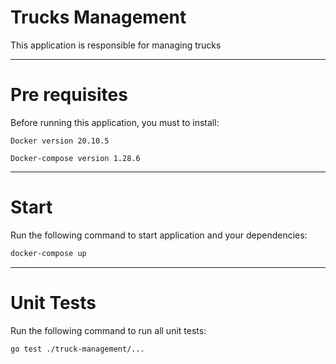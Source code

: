 # Trucks Management

This application is responsible for managing trucks

---

# Pre requisites

Before running this application, you must to install:

`Docker version 20.10.5`

`Docker-compose version 1.28.6`

---

# Start


Run the following command to start application and your dependencies:

```bash
docker-compose up
```
---

# Unit Tests

Run the following command to run all unit tests:

```bash
go test ./truck-management/...
```
